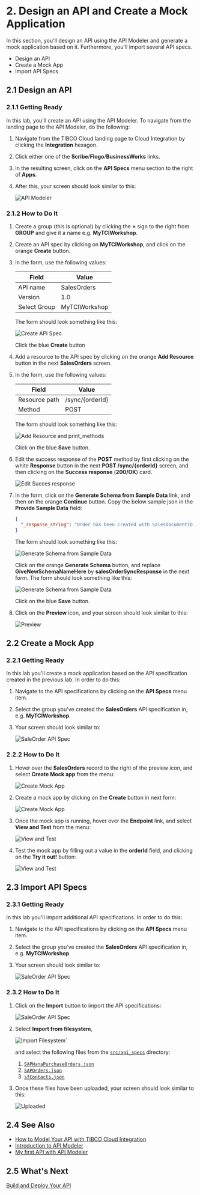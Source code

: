 # 2. Design an API and Create a Mock Application #

In this section, you'll design an API using the API Modeler and generate a mock application based on it.
Furthermore, you'll import several API specs.

* Design an API
* Create a Mock App
* Import API Specs

## 2.1 Design an API ##

### 2.1.1 Getting Ready ###

In this lab, you'll create an API using the API Modeler. To navigate from the landing page to the API Modeler, do the following:

1. Navigate from the TIBCO Cloud landing page to Cloud Integration by clicking the **Integration** hexagon.
2. Click either one of the **Scribe**/**Flogo**/**BusinessWorks** links.
3. In the resulting screen, click on the **API Specs** menu section to the right of **Apps**.
4. After this, your screen should look similar to this:

    ![API Modeler](images/api_modeler_000.jpg)

### 2.1.2 How to Do It ###

1. Create a group (this is optional) by clicking the **+** sign to the right from **GROUP** and give it a name e.g. **MyTCIWorkshop**.
2. Create an API spec by clicking on **MyTCIWorkshop**, and click on the orange **Create** button.
3. In the form, use the following values:

    | Field        | Value         |
    | ------------ | ------------- |
    | API name     | SalesOrders   |
    | Version      | 1.0           |
    | Select Group | MyTCIWorkshop |

    The form should look something like this:

    ![Create API Spec](images/create_api_spec.jpg)

    Click the blue **Create** button

4. Add a resource to the API spec by clicking on the orange **Add Resource** button in the next **SalesOrders** screen.
5. In the form, use the following values:

    | Field         | Value           |
    | ------------- | --------------- |
    | Resource path | /sync/{orderId} |
    | Method        | POST            |

    The form should look something like this:

    ![Add Resource and print_methods](images/add_resource_and_methods.jpg)

    Click on the blue **Save** button.
6. Edit the success response of the **POST** method by first clicking on the white **Response** button in the next **POST /sync/{orderId}** screen, and then clicking on the **Success response** (**200/OK**) card.

    ![Edit Succes response](images/edit_response_succes.jpg)

7. In the form, click on the **Generate Schema from Sample Data** link, and then on the orange **Continue** button. Copy the below sample json in the **Provide Sample Data** field:

    ```json
    {
      "_response_string": "Order has been created with SalesDocumentID 00000013572"
    }
    ```

    The form should look something like this:

    ![Generate Schema from Sample Data](images/edit_response.jpg)

    Click on the orange **Generate Schema** button, and replace **GiveNewSchemaNameHere** by **salesOrderSyncResponse** in the next form. The form should look something like this:

    ![Generate Schema from Sample Data](images/edit_response_001.jpg)

    Click on the blue **Save** button.
8. Click on the **Preview** icon, and your screen should look similar to this:

    ![Preview](images/api_preview.jpg)

## 2.2 Create a Mock App ##

### 2.2.1 Getting Ready ###

In this lab you'll create a mock application based on the API specification created in the previous lab. In order to do this:

1. Navigate to the API specifications by clicking on the **API Specs** menu item.
2. Select the group you've created the **SalesOrders** API specification in, e.g. **MyTCIWorkshop**.
3. Your screen should look similar to:

    ![SaleOrder API Spec](images/sales_order_api_spec.jpg)

### 2.2.2 How to Do It ###

1. Hover over the **SalesOrders** record to the right of the preview icon, and select **Create Mock app** from the menu:

    ![Create Mock App](images/create_mock_app.jpg)
2. Create a mock app by clicking on the **Create** button in next form:

    ![Create Mock App](images/create_mock_app_001.jpg)
3. Once the mock app is running, hover over the **Endpoint** link, and select **View and Test** from the menu:

    ![View and Test](images/view_test.jpg)
4. Test the mock app by filling out a value in the **orderId** field, and clicking on the **Try it out!** button:

    ![View and Test](images/view_test_001.jpg)

## 2.3 Import API Specs ##

### 2.3.1 Getting Ready ###

In this lab you'll import additional API specifications. In order to do this:

1. Navigate to the API specifications by clicking on the **API Specs** menu item.
2. Select the group you've created the **SalesOrders** API specification in, e.g. **MyTCIWorkshop**.
3. Your screen should look similar to:

    ![SaleOrder API Spec](images/sales_order_api_spec.jpg)

### 2.3.2 How to Do It ###

1. Click on the **Import** button to import the API specifications:

    ![SaleOrder API Spec](images/sales_order_api_spec_import.jpg)
2. Select **Import from filesystem**,

    ![Import Filesystem`](images/import_filesystem.jpg)

    and select the following files from the [`src/api_specs`](../src/api_specs) directory:

    1. [`SAPHanaPurchaseOrders.json`](../src/api_specs/SAPHanaPurchaseOrders.json)
    2. [`SAPOrders.json`](../src/api_specs/SAPOrders.json)
    3. [`sfContacts.json`](../src/api_specs/sfContacts.json)
3. Once these files have been uploaded, your screen should look similar to this:

    ![Uploaded](images/uploaded.jpg)

## 2.4 See Also ##

* [How to Model Your API with TIBCO Cloud Integration](https://www.tibco.com/resources/tutorial-video/how-model-your-api-tibco-cloud-integration)
* [Introduction to API Modeler](https://integration.cloud.tibco.com/docs/apimodeler/introduction.html)
* [My first API with API Modeler](https://community.tibco.com/wiki/my-first-api-api-modeler)

## 2.5 What's Next ##

[Build and Deploy Your API](002.md)
